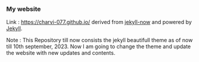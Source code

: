 
### My website 

Link : https://charvi-077.github.io/ derived from [jekyll-now](https://github.com/barryclark/jekyll-now) and powered by [Jekyll](https://jekyllrb.com/). 

Note : This Repository till now consists the jekyll beautifull theme as of now till 10th september, 2023. Now I am going to change the theme and update the website with new updates and contents. 


